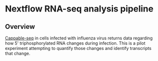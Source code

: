 # Nextflow RNA-seq analysis pipeline
## Overview
[Cappable-seq](https://www.neb.com/en-us/protocols/2018/01/19/cappable-seq-for-prokaryotic-transcription-start-site-determination) in cells infected with influenza virus returns data regarding how 5' triphosphorylated RNA changes during infection.
This is a pilot experiment attempting to quantify those changes and identify transcripts that change.
